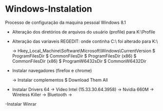 Windows-Instalation
===================

Processo de configuração da maquina pessoal Windows 8.1

- Alteração dos diretórios de arquivos do usuário (profile) para K:\Profile

- Alteração das variaveis REGEDIT: onde continha C:\ foi alterado para K:\

    -> Hkey_Local_Machine\Software\Microsoft\Windows\CurrentVersion
        $ ProgramFilesDir
        $ CommonFilesDir
        $ ProgramFilesDir (x86)
        $ CommonFilesDir (x86)
        $ ProgramW6432sDir
        $ CommonW6432Dir

- Instalar navegadores (firefox e chrome)

    -> Instalar complementos
        $ Download Them All
        
- Instalar Drivers 64
    -> Vídeo Intel (15.33.30.64.3958)
    -> Nvidia 660M
    -> Wireless Killer
    -> Bluetooth
    -> 

-Instalar Winrar


    

  
